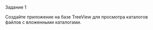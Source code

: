 Задание 1

Создайте приложение на базе TreeView для просмотра каталогов
файлов с вложенными каталогами. 
